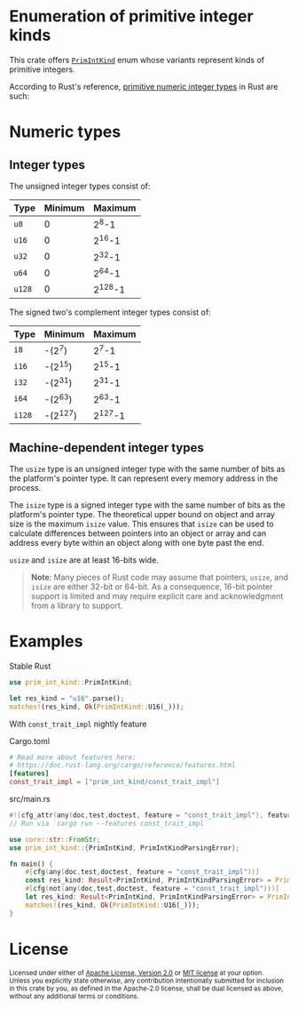 # Enumeration of primitive integer kinds

This crate offers [`PrimIntKind`](https://docs.rs/prim_int_kind/latest/prim_int_kind/enum.PrimIntKind.html) enum whose variants represent kinds of primitive integers.

According to Rust's reference, [primitive numeric integer types][primitive numeric type] in Rust are such:

# Numeric types

## Integer types

The unsigned integer types consist of:

Type   | Minimum | Maximum
-------|---------|-------------------
`u8`   | 0       | 2<sup>8</sup>-1
`u16`  | 0       | 2<sup>16</sup>-1
`u32`  | 0       | 2<sup>32</sup>-1
`u64`  | 0       | 2<sup>64</sup>-1
`u128` | 0       | 2<sup>128</sup>-1

The signed two's complement integer types consist of:

Type   | Minimum            | Maximum
-------|--------------------|-------------------
`i8`   | -(2<sup>7</sup>)   | 2<sup>7</sup>-1
`i16`  | -(2<sup>15</sup>)  | 2<sup>15</sup>-1
`i32`  | -(2<sup>31</sup>)  | 2<sup>31</sup>-1
`i64`  | -(2<sup>63</sup>)  | 2<sup>63</sup>-1
`i128` | -(2<sup>127</sup>) | 2<sup>127</sup>-1

## Machine-dependent integer types

The `usize` type is an unsigned integer type with the same number of bits as the
platform's pointer type. It can represent every memory address in the process.

The `isize` type is a signed integer type with the same number of bits as the
platform's pointer type. The theoretical upper bound on object and array size
is the maximum `isize` value. This ensures that `isize` can be used to calculate
differences between pointers into an object or array and can address every byte
within an object along with one byte past the end.

`usize` and `isize` are at least 16-bits wide.

> **Note**: Many pieces of Rust code may assume that pointers, `usize`, and
> `isize` are either 32-bit or 64-bit. As a consequence, 16-bit
> pointer support is limited and may require explicit care and acknowledgment
> from a library to support.

# Examples

Stable Rust

```rust
use prim_int_kind::PrimIntKind;

let res_kind = "u16".parse();
matches!(res_kind, Ok(PrimIntKind::U16(_)));
```

With `const_trait_impl` nightly feature

Cargo.toml

```toml
# Read more about features here:
# https://doc.rust-lang.org/cargo/reference/features.html
[features]
const_trait_impl = ["prim_int_kind/const_trait_impl"]
```

src/main.rs

```rust
#![cfg_attr(any(doc,test,doctest, feature = "const_trait_impl"), feature(const_trait_impl))]
// Run via `cargo run --features const_trait_impl`

use core::str::FromStr;
use prim_int_kind::{PrimIntKind, PrimIntKindParsingError};

fn main() {
    #[cfg(any(doc,test,doctest, feature = "const_trait_impl"))]
    const res_kind: Result<PrimIntKind, PrimIntKindParsingError> = PrimIntKind::from_str("u16");
    #[cfg(not(any(doc,test,doctest, feature = "const_trait_impl")))]
    let res_kind: Result<PrimIntKind, PrimIntKindParsingError> = PrimIntKind::from_str("u16");
    matches!(res_kind, Ok(PrimIntKind::U16(_)));
}
```

# License

<sup>
Licensed under either of <a href="LICENSE-APACHE">Apache License, Version
2.0</a> or <a href="LICENSE-MIT">MIT license</a> at your option.
</sup>

<br>

<sub>
Unless you explicitly state otherwise, any contribution intentionally submitted
for inclusion in this crate by you, as defined in the Apache-2.0 license, shall
be dual licensed as above, without any additional terms or conditions.
</sub>

[primitive numeric type]: https://doc.rust-lang.org/reference/types/numeric.html